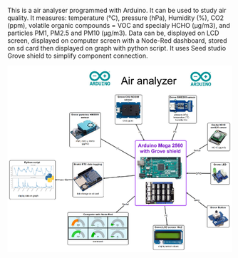 This is a air analyser programmed with Arduino. It can be used to study air quality.
It measures: temperature (°C), pressure (hPa), Humidity (%), CO2 (ppm), volatile organic compounds = VOC and specialy HCHO (µg/m3), and particles PM1, PM2.5 and PM10 (µg/m3).
Data can be,  displayed on LCD screen, displayed on computer screen with a Node-Red dashboard, stored on sd card then displayed on graph with python script.
It uses Seed studio Grove shield to simplify component connection.

![](carte_english.png)


